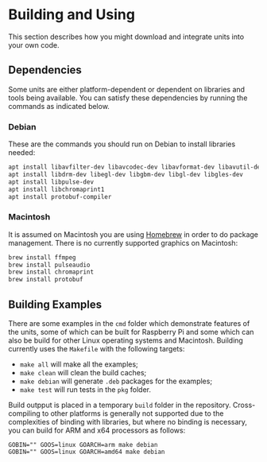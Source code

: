 # Building and Using

This section describes how you might download and integrate units
into your own code. 

## Dependencies

Some units are either platform-dependent or 
dependent on libraries and tools being available. You can satisfy
these dependencies by running the commands as indicated below.

### Debian

These are the commands you should run on Debian to install libraries needed:

```bash
apt install libavfilter-dev libavcodec-dev libavformat-dev libavutil-dev libswscale-dev libswresample-dev
apt install libdrm-dev libegl-dev libgbm-dev libgl-dev libgles-dev
apt install libpulse-dev
apt install libchromaprint1
apt install protobuf-compiler
```

### Macintosh

It is assumed on Macintosh you are using [Homebrew](https://brew.sh/) in order to do package management.
There is no currently supported graphics on Macintosh:

```bash
brew install ffmpeg
brew install pulseaudio
brew install chromaprint
brew install protobuf
```

## Building Examples

There are some examples in the `cmd` folder which demonstrate features of the units, some of which can be built for Raspberry Pi and some which can also be build for other Linux operating systems and Macintosh. Building currently uses the `Makefile`
with the following targets:

  * `make all` will make all the examples;
  * `make clean` will clean the build caches;
  * `make debian` will generate `.deb` packages for the examples;
  * `make test` will run tests in the `pkg` folder.

Build outpput is placed in a temporary `build` folder in the repository. Cross-compiling to other platforms is generally not
supported due to the complexities of binding with libraries,
but where no binding is necessary, you can build for ARM and x64 processors as follows:

```
GOBIN="" GOOS=linux GOARCH=arm make debian 
GOBIN="" GOOS=linux GOARCH=amd64 make debian 
```




